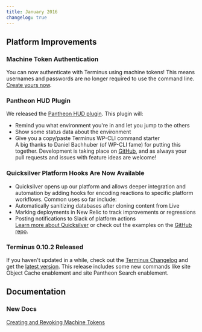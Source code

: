 ```yaml
---
title: January 2016
changelog: true
---
```


## Platform Improvements

### Machine Token Authentication
You can now authenticate with Terminus using machine tokens! This means usernames and passwords are no longer required to use the command line. [Create yours now](https://dashboard.pantheon.io/users/#account/tokens/).

### Pantheon HUD Plugin
We released the [Pantheon HUD plugin](https://wordpress.org/plugins/pantheon-hud/). This plugin will:   
- Remind you what environment you're in and let you jump to the others  
- Show some status data about the environment  
- Give you a copy/paste Terminus WP-CLI command starter    
A big thanks to Daniel Bachhuber (of WP-CLI fame) for putting this together. Development is taking place on [GitHub](https://github.com/pantheon-systems/pantheon-hud/), and as always your pull requests and issues with feature ideas are welcome!

### Quicksilver Platform Hooks Are Now Available
* Quicksilver opens up our platform and allows deeper integration and automation by adding hooks for encoding reactions to specific platform workflows. Common uses so far include:
* Automatically sanitizing databases after cloning content from Live
* Marking deployments in New Relic to track improvements or regressions
* Posting notifications to Slack of platform actions  
[Learn more about Quicksilver](/guides/quicksilver) or check out the examples on the [GitHub repo](https://github.com/pantheon-systems/quicksilver-examples).

### Terminus 0.10.2 Released
If you haven't updated in a while, check out the [Terminus Changelog](https://github.com/pantheon-systems/cli/blob/master/CHANGELOG.md) and get the [latest version](https://github.com/pantheon-systems/cli/releases). This release includes some new commands like site Object Cache enablement and site Pantheon Search enablement.

## Documentation
### New Docs

[Creating and Revoking Machine Tokens](/machine-tokens)
